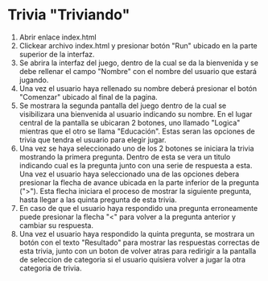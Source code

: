 # Trivia "Triviando"
1. Abrir enlace index.html
2. Clickear archivo index.html y presionar botón "Run" ubicado en la parte superior de la interfaz.
3. Se abrira la interfaz del juego, dentro de la cual se da la bienvenida y se debe rellenar el campo "Nombre" con el nombre del usuario que estará jugando.
4. Una vez el usuario haya rellenado su nombre deberá presionar el botón "Comenzar" ubicado al final de la pagina.
5. Se mostrara la segunda pantalla del juego dentro de la cual se visibilizara una bienvenida al usuario indicando su nombre. En el lugar central de la pantalla se ubicaran 2 botones, uno llamado "Logica" mientras que el otro se llama "Educación". Estas seran las opciones de trivia que tendra el usuario para elegir jugar.
6. Una vez se haya seleccionado uno de los 2 botones se iniciara la trivia mostrando la primera pregunta. Dentro de esta se vera un titulo indicando cual es la pregunta junto con una serie de respuesta a esta. Una vez el usuario haya seleccionado una de las opciones debera presionar la flecha de avance ubicada en la parte inferior de la pregunta (">"). Esta flecha iniciara el proceso de mostrar la siguiente pregunta, hasta llegar a las quinta pregunta de esta trivia. 
7. En caso de que el usuario haya respondido una pregunta erroneamente puede presionar la flecha "<" para volver a la pregunta anterior y cambiar su respuesta.
8. Una vez el usuario haya respondido la quinta pregunta, se mostrara un botón con el texto "Resultado" para mostrar las respuestas correctas de esta trivia, junto con un boton de volver atras para redirigir a la pantalla de seleccion de categoria si el usuario quisiera volver a jugar la otra categoria de trivia.